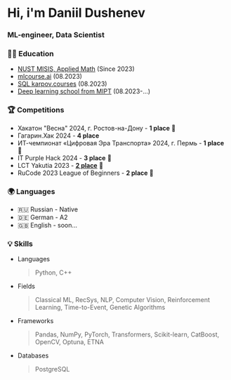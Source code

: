 # Hi, i'm Daniil Dushenev

### ML-engineer, Data Scientist

### 👨‍🎓 Education
* [NUST MISIS, Applied Math](https://misis.ru/applicants/admission/baccalaureate-and-specialty/faculties/math/) (Since 2023)
* [mlcourse.ai](https://mlcourse.ai/) (08.2023)
* [SQL karpov.courses](https://karpov.courses/simulator-sql) (08.2023)
* [Deep learning school from MIPT](https://dls.samcs.ru/) (08.2023-...)


### 🏆 Competitions
* Хакатон "Весна" 2024, г. Ростов-на-Дону - **1 place** 🥇
* Гагарин.Хак 2024 - **4 place**
* ИТ-чемпионат «Цифровая Эра Транспорта» 2024, г. Пермь - **1 place** 🥇
* IT Purple Hack 2024 - **3 place** :3rd_place_medal:
* LCT Yakutia 2023 - [**2 place**](https://rpp.mos.ru/services/files/2023/12/27/b714ec9739824b729d68c8946f79745f.pdf) 🥈
* RuCode 2023 League of Beginners - **2 place** 🥈


### :earth_africa: Languages
* 🇷🇺 Russian - Native
* 🇩🇪 German - A2
* 🇬🇧 English  - soon...


### :bulb: Skills

* Languages
  > Python, C++

* Fields
  > Classical ML, RecSys, NLP, Computer Vision, Reinforcement Learning, Time-to-Event, Genetic Algorithms

* Frameworks
  > Pandas, NumPy, PyTorch, Transformers, Scikit-learn, CatBoost, OpenCV, Optuna, ETNA

* Databases
  > PostgreSQL

